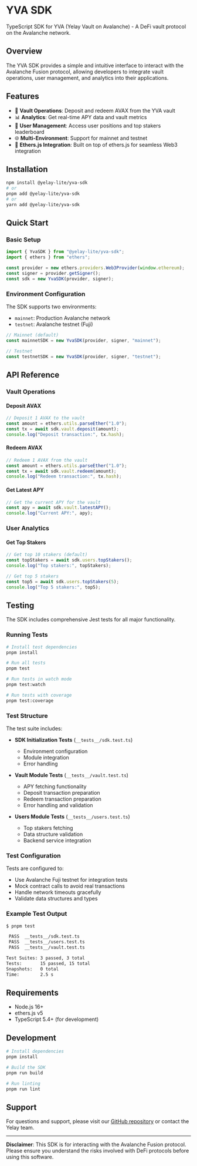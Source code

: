 # YVA SDK

TypeScript SDK for YVA (Yelay Vault on Avalanche) - A DeFi vault protocol on the Avalanche network.

## Overview

The YVA SDK provides a simple and intuitive interface to interact with the Avalanche Fusion protocol, allowing developers to integrate vault operations, user management, and analytics into their applications.

## Features

- 🏦 **Vault Operations**: Deposit and redeem AVAX from the YVA vault
- 📊 **Analytics**: Get real-time APY data and vault metrics
- 👥 **User Management**: Access user positions and top stakers leaderboard
- 🌐 **Multi-Environment**: Support for mainnet and testnet
- 🔗 **Ethers.js Integration**: Built on top of ethers.js for seamless Web3 integration

## Installation

```bash
npm install @yelay-lite/yva-sdk
# or
pnpm add @yelay-lite/yva-sdk
# or
yarn add @yelay-lite/yva-sdk
```

## Quick Start

### Basic Setup

```typescript
import { YvaSDK } from "@yelay-lite/yva-sdk";
import { ethers } from "ethers";

const provider = new ethers.providers.Web3Provider(window.ethereum);
const signer = provider.getSigner();
const sdk = new YvaSDK(provider, signer);
```

### Environment Configuration

The SDK supports two environments:

- `mainnet`: Production Avalanche network
- `testnet`: Avalanche testnet (Fuji)

```typescript
// Mainnet (default)
const mainnetSDK = new YvaSDK(provider, signer, "mainnet");

// Testnet
const testnetSDK = new YvaSDK(provider, signer, "testnet");
```

## API Reference

### Vault Operations

#### Deposit AVAX

```typescript
// Deposit 1 AVAX to the vault
const amount = ethers.utils.parseEther("1.0");
const tx = await sdk.vault.deposit(amount);
console.log("Deposit transaction:", tx.hash);
```

#### Redeem AVAX

```typescript
// Redeem 1 AVAX from the vault
const amount = ethers.utils.parseEther("1.0");
const tx = await sdk.vault.redeem(amount);
console.log("Redeem transaction:", tx.hash);
```

#### Get Latest APY

```typescript
// Get the current APY for the vault
const apy = await sdk.vault.latestAPY();
console.log("Current APY:", apy);
```

### User Analytics

#### Get Top Stakers

```typescript
// Get top 10 stakers (default)
const topStakers = await sdk.users.topStakers();
console.log("Top stakers:", topStakers);

// Get top 5 stakers
const top5 = await sdk.users.topStakers(5);
console.log("Top 5 stakers:", top5);
```

## Testing

The SDK includes comprehensive Jest tests for all major functionality.

### Running Tests

```bash
# Install test dependencies
pnpm install

# Run all tests
pnpm test

# Run tests in watch mode
pnpm test:watch

# Run tests with coverage
pnpm test:coverage
```

### Test Structure

The test suite includes:

- **SDK Initialization Tests** (`__tests__/sdk.test.ts`)
  - Environment configuration
  - Module integration
  - Error handling

- **Vault Module Tests** (`__tests__/vault.test.ts`)
  - APY fetching functionality
  - Deposit transaction preparation
  - Redeem transaction preparation
  - Error handling and validation

- **Users Module Tests** (`__tests__/users.test.ts`)
  - Top stakers fetching
  - Data structure validation
  - Backend service integration

### Test Configuration

Tests are configured to:
- Use Avalanche Fuji testnet for integration tests
- Mock contract calls to avoid real transactions
- Handle network timeouts gracefully
- Validate data structures and types

### Example Test Output

```bash
$ pnpm test

 PASS  __tests__/sdk.test.ts
 PASS  __tests__/users.test.ts
 PASS  __tests__/vault.test.ts

Test Suites: 3 passed, 3 total
Tests:       15 passed, 15 total
Snapshots:   0 total
Time:        2.5 s
```

## Requirements

- Node.js 16+
- ethers.js v5
- TypeScript 5.4+ (for development)

## Development

```bash
# Install dependencies
pnpm install

# Build the SDK
pnpm run build

# Run linting
pnpm run lint
```

## Support

For questions and support, please visit our [GitHub repository](https://github.com/yelay-lite/yva-sdk) or contact the Yelay team.

---

**Disclaimer**: This SDK is for interacting with the Avalanche Fusion protocol. Please ensure you understand the risks involved with DeFi protocols before using this software.
